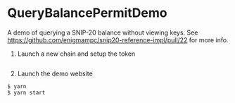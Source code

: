 # QueryBalancePermitDemo

A demo of querying a SNIP-20 balance without viewing keys. See https://github.com/enigmampc/snip20-reference-impl/pull/22 for more info.

1. Launch a new chain and setup the token

```console

```

2. Launch the demo website

```console
$ yarn
$ yarn start
```
